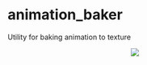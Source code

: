 # animation_baker
Utility for baking animation to texture
<p align="center">
<img src="https://imgur.com/3tIEXnU.gif">
</p>